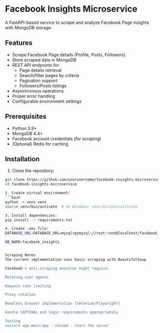 # Facebook Insights Microservice

A FastAPI-based service to scrape and analyze Facebook Page insights with MongoDB storage.

## Features

- Scrape Facebook Page details (Profile, Posts, Followers)
- Store scraped data in MongoDB
- REST API endpoints for:
  - Page details retrieval
  - Search/filter pages by criteria
  - Pagination support
  - Followers/Posts listings
- Asynchronous operations
- Proper error handling
- Configurable environment settings

## Prerequisites

- Python 3.9+
- MongoDB 4.4+
- Facebook account credentials (for scraping)
- (Optional) Redis for caching

## Installation

1. Clone the repository:
```bash
git clone https://github.com/yourusername/facebook-insights-microservice.git
cd facebook-insights-microservice

2. Create virtual environment:
```bash
python -m venv venv
source venv/bin/activate  # On Windows: venv\Scripts\activate

3. Install dependencies:
pip install -r requirements.txt

4. Create .env file:
DATABASE_URL=DATABASE_URL=mysql+pymysql://root:root@localhost/facebook_insights

DB_NAME=facebook_insights


Scraping Notes
The current implementation uses basic scraping with BeautifulSoup

Facebook's anti-scraping measures might require:

Rotating user agents

Request rate limiting

Proxy rotation

Headless browser implementation (Selenium/Playwright)

Handle CAPTCHAs and login requirements appropriately

Testing
uvicorn app.main:app --reload - start the server
